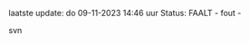 laatste update: 
do 09-11-2023 14:46   uur 
Status: FAALT - fout - 
<div class="service R">svn</div>